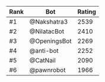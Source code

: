 Rank|Bot|Rating
---|---|---
#1|@Nakshatra3|2539
#2|@NilatacBot|2410
#3|@OpeningsBot|2269
#4|@anti-bot|2252
#5|@CatNail|2090
#6|@pawnrobot|1966

